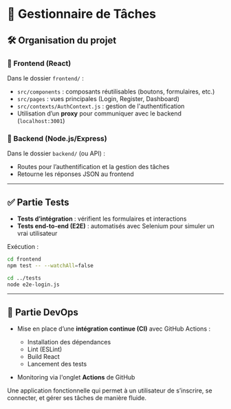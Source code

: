 # 📝 Gestionnaire de Tâches



## 🛠️ Organisation du projet

### 📁 Frontend (React)

Dans le dossier `frontend/` :
- `src/components` : composants réutilisables (boutons, formulaires, etc.)
- `src/pages` : vues principales (Login, Register, Dashboard)
- `src/contexts/AuthContext.js` : gestion de l'authentification
- Utilisation d’un **proxy** pour communiquer avec le backend (`localhost:3001`)

### 📁 Backend (Node.js/Express)

Dans le dossier `backend/` (ou API) :
- Routes pour l’authentification et la gestion des tâches
- Retourne les réponses JSON au frontend

---

## ✅ Partie Tests

- **Tests d’intégration** : vérifient les formulaires et interactions
- **Tests end-to-end (E2E)** : automatisés avec Selenium pour simuler un vrai utilisateur

Exécution :
```bash
cd frontend
npm test -- --watchAll=false

cd ../tests
node e2e-login.js
```

---

## 🚀 Partie DevOps

- Mise en place d’une **intégration continue (CI)** avec GitHub Actions :
  - Installation des dépendances
  - Lint (ESLint)
  - Build React
  - Lancement des tests

- Monitoring via l'onglet **Actions** de GitHub



Une application fonctionnelle qui permet à un utilisateur de s’inscrire, se connecter, et gérer ses tâches de manière fluide.
